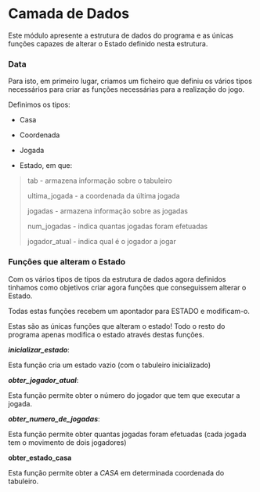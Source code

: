 # Camada de Dados

Este módulo apresente a estrutura de dados do programa e as únicas funções capazes de alterar o Estado definido nesta estrutura.

### Data

Para isto, em primeiro lugar, criamos um ficheiro que definiu os vários tipos necessários para criar as funções necessárias para a realização do jogo.

Definimos os tipos:

- Casa

- Coordenada

- Jogada

- Estado, em que:

> tab - armazena informação sobre o tabuleiro
>
> ultima_jogada - a coordenada da última jogada
>
> jogadas - armazena informação sobre as jogadas
>
> num_jogadas - indica quantas jogadas foram efetuadas 
>
> jogador_atual - indica qual é o jogador a jogar


### Funções que alteram o Estado

Com os vários tipos de tipos da estrutura de dados agora definidos tinhamos como objetivos criar agora funções que conseguissem alterar o Estado.

Todas estas funções recebem um apontador para ESTADO e modificam-o. 

Estas são as únicas funções que alteram o estado! Todo o resto do programa apenas modifica o estado através destas funções.

***inicializar_estado***:

Esta função cria um estado vazio (com o tabuleiro inicializado)

***obter_jogador_atual***:

Esta função permite obter o número do jogador que tem que executar a jogada.

***obter_numero_de_jogadas***:

Esta função permite obter quantas jogadas foram efetuadas (cada jogada tem o movimento de dois jogadores)

**obter_estado_casa**

Esta função permite obter a *CASA* em determinada coordenada do tabuleiro.


